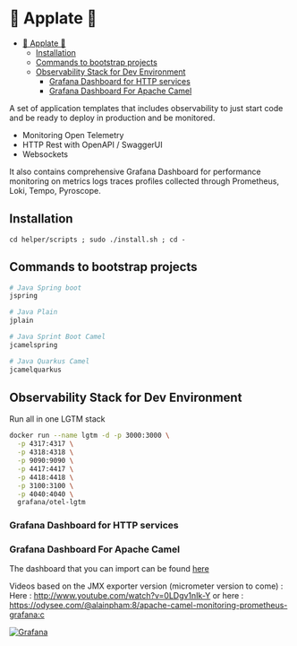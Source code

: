# 🚀 Applate 🚀

- [🚀 Applate 🚀](#-applate-)
  - [Installation](#installation)
  - [Commands to bootstrap projects](#commands-to-bootstrap-projects)
  - [Observability Stack for Dev Environment](#observability-stack-for-dev-environment)
    - [Grafana Dashboard for HTTP services](#grafana-dashboard-for-http-services)
    - [Grafana Dashboard For Apache Camel](#grafana-dashboard-for-apache-camel)

A set of application templates that includes observability to just start code and be ready to deploy in production and be monitored.
* Monitoring Open Telemetry
* HTTP Rest with OpenAPI / SwaggerUI
* Websockets

It also contains comprehensive Grafana Dashboard for performance monitoring on metrics logs traces profiles collected through Prometheus, Loki, Tempo, Pyroscope.

## Installation

```
cd helper/scripts ; sudo ./install.sh ; cd -
```

## Commands to bootstrap projects

```sh
# Java Spring boot
jspring

# Java Plain
jplain

# Java Sprint Boot Camel
jcamelspring

# Java Quarkus Camel
jcamelquarkus

```

## Observability Stack for Dev Environment

Run all in one LGTM stack

```sh
docker run --name lgtm -d -p 3000:3000 \
  -p 4317:4317 \
  -p 4318:4318 \
  -p 9090:9090 \
  -p 4417:4417 \
  -p 4418:4418 \
  -p 3100:3100 \
  -p 4040:4040 \
  grafana/otel-lgtm
```

### Grafana Dashboard for HTTP services


### Grafana Dashboard For Apache Camel

The dashboard that you can import can be found [here](observability/dashboards-for-import/app/apache-camel-micrometer.json)

Videos based on the JMX exporter version (micrometer version to come) : 
Here : http://www.youtube.com/watch?v=0LDgv1nIk-Y
or here : https://odysee.com/@alainpham:8/apache-camel-monitoring-prometheus-grafana:c 

[![Grafana](assets/grafana-dash-sample.png)](http://www.youtube.com/watch?v=0LDgv1nIk-Y)

